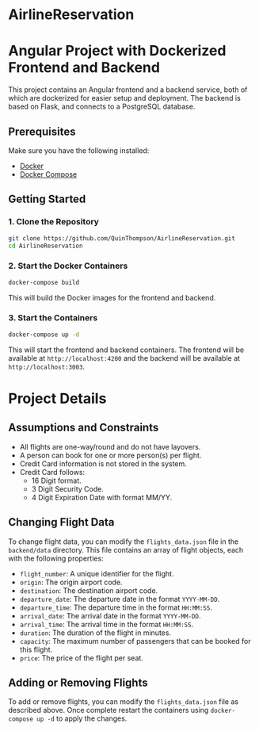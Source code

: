 # AirlineReservation

# Angular Project with Dockerized Frontend and Backend

This project contains an Angular frontend and a backend service, both of which are dockerized for easier setup and deployment. The backend is based on Flask, and connects to a PostgreSQL database.

## Prerequisites

Make sure you have the following installed:

- [Docker](https://www.docker.com/get-started)
- [Docker Compose](https://docs.docker.com/compose/)

## Getting Started

### 1. Clone the Repository

```bash
git clone https://github.com/QuinThompson/AirlineReservation.git
cd AirlineReservation
```

### 2. Start the Docker Containers

```bash
docker-compose build
```
This will build the Docker images for the frontend and backend.


### 3. Start the Containers

```bash
docker-compose up -d
```

This will start the frontend and backend containers. The frontend will be available at `http://localhost:4200` and the backend will be available at `http://localhost:3003`.



# Project Details

## Assumptions and Constraints

- All flights are one-way/round and do not have layovers.
- A person can book for one or more person(s) per flight.
- Credit Card information is not stored in the system.
- Credit Card follows:
    - 16 Digit format. 
    - 3 Digit Security Code.
    - 4 Digit Expiration Date with format MM/YY.

## Changing Flight Data

To change flight data, you can modify the `flights_data.json` file in the `backend/data` directory. This file contains an array of flight objects, each with the following properties:
- `flight_number`: A unique identifier for the flight.
- `origin`: The origin airport code.
- `destination`: The destination airport code.
- `departure_date`: The departure date in the format `YYYY-MM-DD`.
- `departure_time`: The departure time in the format `HH:MM:SS`.   
- `arrival_date`: The arrival date in the format `YYYY-MM-DD`.
- `arrival_time`: The arrival time in the format `HH:MM:SS`.
- `duration`: The duration of the flight in minutes.
- `capacity`: The maximum number of passengers that can be booked for this flight.
- `price`: The price of the flight per seat.

## Adding or Removing Flights

To add or remove flights, you can modify the `flights_data.json` file as described above. Once complete restart the containers using `docker-compose up -d` to apply the changes.


